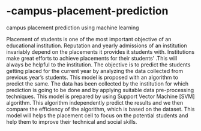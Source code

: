 # -campus-placement-prediction
campus placement prediction using machine learning

Placement of students is one of the most important objective of an educational institution. Reputation and yearly admissions of an institution invariably depend on the placements it provides it students with. Institutions make great efforts to achieve placements for their students’ .This will always be helpful to the institution. The objective is to predict the students getting placed for the current year by analyzing the data collected from previous year’s students. This model is proposed with an algorithm to predict the same. The data has been collected by the institution for which prediction is going to be done and by applying suitable data pre-processing techniques. This model is prepared by using Support Vector Machine [SVM] algorithm. This algorithm independently predict the results and we then compare the efficiency of the algorithm, which is based on the dataset. This model will helps the placement cell to focus on the potential students and help them to improve their technical and social skills.
